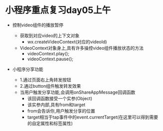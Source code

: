 # 小程序重点复习day05上午

- 控制video组件的播放暂停
  - 获取到对应video的上下文对象
    - wx.createVideoContext(对应的videoId)
  - VideoContext对象身上,具有许多操控video组件播放状态的方法
    - videoContext.play();
    - videoContext.pause();



- 小程序分享功能
  - 1.通过页面右上角转发按钮
  - 2.通过button组件触发转发效果
  - 当用户触发分享功能,会调用onShareAppMessage回调函数
    - 该回调函数接受一个实参(Object)
    - 该实参内部,具有from和target
    - from会告诉你,用户触发分享的位置
    - target相当于tap事件中的event.currentTarget(在这里可以得到需要的自定属性和标签属性)